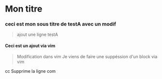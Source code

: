 # Mon titre

### ceci est mon sous titre de testA avec un modif

> ajout une ligne testA



#### Ceci est un ajout via vim


> Modification dans vim
Je viens de faire une suppéssion d'un block via vim

cc Supprime la ligne com


